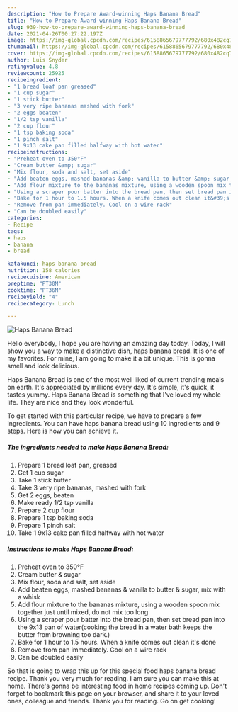```yaml
---
description: "How to Prepare Award-winning Haps Banana Bread"
title: "How to Prepare Award-winning Haps Banana Bread"
slug: 939-how-to-prepare-award-winning-haps-banana-bread
date: 2021-04-26T00:27:22.197Z
image: https://img-global.cpcdn.com/recipes/6158865679777792/680x482cq70/haps-banana-bread-recipe-main-photo.jpg
thumbnail: https://img-global.cpcdn.com/recipes/6158865679777792/680x482cq70/haps-banana-bread-recipe-main-photo.jpg
cover: https://img-global.cpcdn.com/recipes/6158865679777792/680x482cq70/haps-banana-bread-recipe-main-photo.jpg
author: Luis Snyder
ratingvalue: 4.8
reviewcount: 25925
recipeingredient:
- "1 bread loaf pan greased"
- "1 cup sugar"
- "1 stick butter"
- "3 very ripe bananas mashed with fork"
- "2 eggs beaten"
- "1/2 tsp vanilla"
- "2 cup flour"
- "1 tsp baking soda"
- "1 pinch salt"
- "1 9x13 cake pan filled halfway with hot water"
recipeinstructions:
- "Preheat oven to 350°F"
- "Cream butter &amp; sugar"
- "Mix flour, soda and salt, set aside"
- "Add beaten eggs, mashed bananas &amp; vanilla to butter &amp; sugar, mix with a whisk"
- "Add flour mixture to the bananas mixture, using a wooden spoon mix together just until mixed, do not mix too long"
- "Using a scraper pour batter into the bread pan, then set bread pan into the 9x13 pan of water(cooking the bread in a water bath keeps the butter from browning too dark.)"
- "Bake for 1 hour to 1.5 hours. When a knife comes out clean it&#39;s done"
- "Remove from pan immediately. Cool on a wire rack"
- "Can be doubled easily"
categories:
- Recipe
tags:
- haps
- banana
- bread

katakunci: haps banana bread 
nutrition: 158 calories
recipecuisine: American
preptime: "PT30M"
cooktime: "PT36M"
recipeyield: "4"
recipecategory: Lunch

---
```



![Haps Banana Bread](https://img-global.cpcdn.com/recipes/6158865679777792/680x482cq70/haps-banana-bread-recipe-main-photo.jpg)

Hello everybody, I hope you are having an amazing day today. Today, I will show you a way to make a distinctive dish, haps banana bread. It is one of my favorites. For mine, I am going to make it a bit unique. This is gonna smell and look delicious.



Haps Banana Bread is one of the most well liked of current trending meals on earth. It's appreciated by millions every day. It's simple, it's quick, it tastes yummy. Haps Banana Bread is something that I've loved my whole life. They are nice and they look wonderful.


To get started with this particular recipe, we have to prepare a few ingredients. You can have haps banana bread using 10 ingredients and 9 steps. Here is how you can achieve it.

<!--inarticleads1-->

##### The ingredients needed to make Haps Banana Bread:

1. Prepare 1 bread loaf pan, greased
1. Get 1 cup sugar
1. Take 1 stick butter
1. Take 3 very ripe bananas, mashed with fork
1. Get 2 eggs, beaten
1. Make ready 1/2 tsp vanilla
1. Prepare 2 cup flour
1. Prepare 1 tsp baking soda
1. Prepare 1 pinch salt
1. Take 1 9x13 cake pan filled halfway with hot water




<!--inarticleads2-->

##### Instructions to make Haps Banana Bread:

1. Preheat oven to 350°F
1. Cream butter &amp; sugar
1. Mix flour, soda and salt, set aside
1. Add beaten eggs, mashed bananas &amp; vanilla to butter &amp; sugar, mix with a whisk
1. Add flour mixture to the bananas mixture, using a wooden spoon mix together just until mixed, do not mix too long
1. Using a scraper pour batter into the bread pan, then set bread pan into the 9x13 pan of water(cooking the bread in a water bath keeps the butter from browning too dark.)
1. Bake for 1 hour to 1.5 hours. When a knife comes out clean it&#39;s done
1. Remove from pan immediately. Cool on a wire rack
1. Can be doubled easily




So that is going to wrap this up for this special food haps banana bread recipe. Thank you very much for reading. I am sure you can make this at home. There's gonna be interesting food in home recipes coming up. Don't forget to bookmark this page on your browser, and share it to your loved ones, colleague and friends. Thank you for reading. Go on get cooking!

